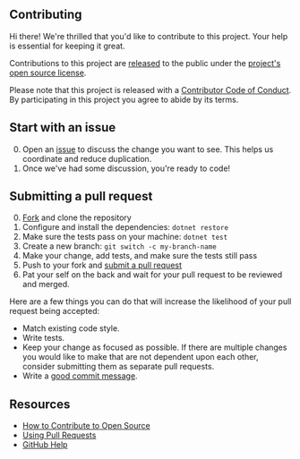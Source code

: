 ## Contributing

[issue]: https://github.com/microsoft/Git-Credential-Manager-Core/issues 
[fork]: https://github.com/microsoft/Git-Credential-Manager-Core/fork
[pr]: https://github.com/microsoft/Git-Credential-Manager-Core/compare
[code-of-conduct]: CODE_OF_CONDUCT.md

Hi there! We're thrilled that you'd like to contribute to this project. Your help is essential for keeping it great.

Contributions to this project are [released](https://help.github.com/articles/github-terms-of-service/#6-contributions-under-repository-license) to the public under the [project's open source license](LICENSE).

Please note that this project is released with a [Contributor Code of Conduct][code-of-conduct]. By participating in this project you agree to abide by its terms.

## Start with an issue

0. Open an [issue][issue] to discuss the change you want to see.
This helps us coordinate and reduce duplication.
0. Once we've had some discussion, you're ready to code!

## Submitting a pull request

0. [Fork][fork] and clone the repository
0. Configure and install the dependencies: `dotnet restore`
0. Make sure the tests pass on your machine: `dotnet test`
0. Create a new branch: `git switch -c my-branch-name`
0. Make your change, add tests, and make sure the tests still pass
0. Push to your fork and [submit a pull request][pr]
0. Pat your self on the back and wait for your pull request to be reviewed and merged.

Here are a few things you can do that will increase the likelihood of your pull request being accepted:

- Match existing code style.
- Write tests.
- Keep your change as focused as possible. If there are multiple changes you would like to make that are not dependent upon each other, consider submitting them as separate pull requests.
- Write a [good commit message](http://tbaggery.com/2008/04/19/a-note-about-git-commit-messages.html).

## Resources

- [How to Contribute to Open Source](https://opensource.guide/how-to-contribute/)
- [Using Pull Requests](https://help.github.com/articles/about-pull-requests/)
- [GitHub Help](https://help.github.com)
